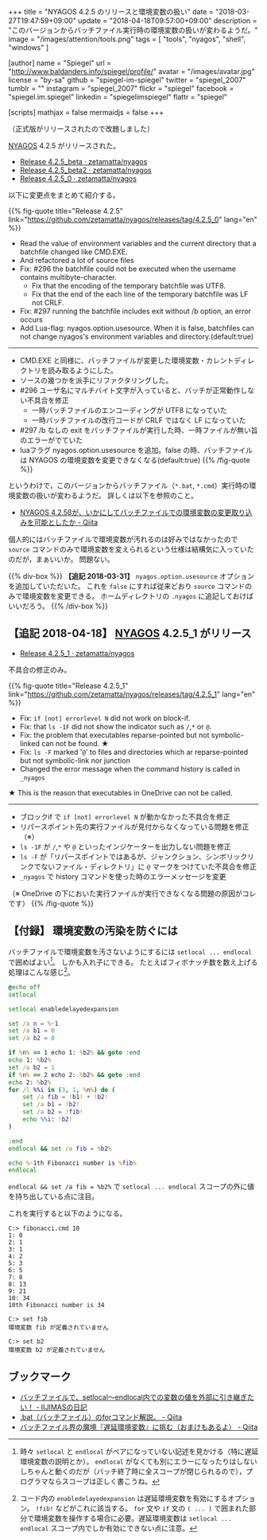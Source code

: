 +++
title = "NYAGOS 4.2.5 のリリースと環境変数の扱い"
date = "2018-03-27T19:47:59+09:00"
update = "2018-04-18T09:57:00+09:00"
description = "このバージョンからバッチファイル実行時の環境変数の扱いが変わるようだ。"
image = "/images/attention/tools.png"
tags  = [ "tools", "nyagos", "shell", "windows" ]

[author]
  name      = "Spiegel"
  url       = "http://www.baldanders.info/spiegel/profile/"
  avatar    = "/images/avatar.jpg"
  license   = "by-sa"
  github    = "spiegel-im-spiegel"
  twitter   = "spiegel_2007"
  tumblr    = ""
  instagram = "spiegel_2007"
  flickr    = "spiegel"
  facebook  = "spiegel.im.spiegel"
  linkedin  = "spiegelimspiegel"
  flattr    = "spiegel"

[scripts]
  mathjax = false
  mermaidjs = false
+++

（正式版がリリースされたので改題しました）

[NYAGOS] 4.2.5 がリリースされた。

- [Release 4.2.5_beta · zetamatta/nyagos](https://github.com/zetamatta/nyagos/releases/tag/4.2.5_beta)
- [Release 4.2.5_beta2 · zetamatta/nyagos](https://github.com/zetamatta/nyagos/releases/tag/4.2.5_beta2)
- [Release 4.2.5_0 · zetamatta/nyagos](https://github.com/zetamatta/nyagos/releases/tag/4.2.5_0)

以下に変更点をまとめて紹介する。

{{% fig-quote title="Release 4.2.5" link="https://github.com/zetamatta/nyagos/releases/tag/4.2.5_0" lang="en" %}}
- Read the value of environment variables and the current directory that a batchfile changed like CMD.EXE.
- And refactored a lot of source files
- Fix: #296 the batchfile could not be executed when the username contains multibyte-character.
    - Fix that the encoding of the temporary batchfile was UTF8.
    - Fix that the end of the each line of the temporary batchfile was LF not CRLF.
- Fix: #297 running the batchfile includes exit without /b option, an error occurs
- Add Lua-flag: nyagos.option.usesource. When it is false, batchfiles can not change nyagos's environment variables and directory.(default:true)

----

- CMD.EXE と同様に、バッチファイルが変更した環境変数・カレントディレクトリを読み取るようにした。
- ソースの幾つかを派手にリファクタリングした。
- #296 ユーザ名にマルチバイト文字が入っていると、バッチが正常動作しない不具合を修正
    - 一時バッチファイルのエンコーディングが UTF8 になっていた
    - 一時バッチファイルの改行コードが CRLF ではなく LF になっていた
- #297 /b なしの exit をバッチファイルが実行した時、一時ファイルが無い旨のエラーがでていた
- luaフラグ nyagos.option.usesource を追加。false の時、バッチファイルは NYAGOS の環境変数を変更できなくなる(default:true)
{{% /fig-quote %}}

というわけで，このバージョンからバッチファイル（`*.bat`, `*.cmd`）実行時の環境変数の扱いが変わるようだ。
詳しくは以下を参照のこと。

- [NYAGOS 4.2.5βが、いかにしてバッチファイルでの環境変数の変更取り込みを可能としたか - Qiita](https://qiita.com/zetamatta/items/efff93d92ac2150192fb)

個人的にはバッチファイルで環境変数が汚れるのは好みではなかったので `source` コマンドのみで環境変数を変えられるという仕様は結構気に入っていたのだが，まぁいいか。
問題ない。

{{% div-box %}}
**【追記 2018-03-31】** `nyagos.option.usesource` オプションを追加していただいた。
これを `false` にすれば従来どおり `source` コマンドのみで環境変数を変更できる。
ホームディレクトリの `.nyagos` に追記しておけばいいだろう。
{{% /div-box %}}

## 【追記 2018-04-18】 [NYAGOS] 4.2.5_1 がリリース

- [Release 4.2.5_1 · zetamatta/nyagos](https://github.com/zetamatta/nyagos/releases/tag/4.2.5_1)

不具合の修正のみ。

{{% fig-quote title="Release 4.2.5_1" link="https://github.com/zetamatta/nyagos/releases/tag/4.2.5_1" lang="en" %}}

- Fix: `if [not] errorlevel N` did not work on block-if.
- Fix: that `ls -1F` did not show the indicator such as `/`,`*` or `@`.
- Fix: the problem that executables reparse-pointed but not symbolic-linked can not be found. ★
- Fix: `ls -F` marked '`@`' to files and directories which ar reparse-pointed but not symbolic-link nor junction
- Changed the error message when the command history is called in `_nyagos`

★ This is the reason that executables in OneDrive can not be called.

----

- ブロックif で `if [not] errorlevel N` が動かなかった不具合を修正
- リパースポイント先の実行ファイルが見付からなくなっている問題を修正（※）
- `ls -1F` が `/`,`*` や `@` といったインジケーターを出力しない問題を修正
- `ls -F` が「リパースポイントではあるが、ジャンクション、シンボリックリンクでないファイル・ディレクトリ」に `@` マークをつけていた不具合を修正
- `_nyagos` で history コマンドを使った時のエラーメッセージを変更

（※ OneDrive の下においた実行ファイルが実行できなくなる問題の原因がコレです）
{{% /fig-quote %}}

## 【付録】 環境変数の汚染を防ぐには

バッチファイルで環境変数を汚さないようにするには `setlocal ... endlocal` で囲めばよい[^sl1]。
しかも入れ子にできる。
たとえばフィボナッチ数を数え上げる処理はこんな感じ[^de1]。

[^sl1]: 時々 `setlocal` と `endlocal` がペアになっていない記述を見かける（特に遅延環境変数の説明とか）。 `endlocal` がなくても別にエラーになったりはしないしちゃんと動くのだが（バッチ終了時に全スコープが閉じられるので），プログラマならスコープは正しく書こうね。
[^de1]: コード内の `enabledelayedexpansion` は遅延環境変数を有効にするオプション。 `!fib!` などがこれに該当する。 `for` 文や `if` 文の `( ... )` で囲まれた部分で環境変数を操作する場合に必要。遅延環境変数は `setlocal ... endlocal` スコープ内でしか有効にできない点に注意。

```bat
@echo off
setlocal

setlocal enabledelayedexpansion

set /a n = %~1
set /a b1 = 0
set /a b2 = 0

if %n% == 1 echo 1: %b2% && goto :end
echo 1: %b2%
set /a b2 = 1
if %n% == 2 echo 2: %b2% && goto :end
echo 2: %b2%
for /l %%i in (3, 1, %n%) do (
    set /a fib = !b1! + !b2!
    set /a b1 = !b2!
    set /a b2 = !fib!
    echo %%i: !b2!
)

:end
endlocal && set /a fib = %b2%

echo %~1th Fibonacci number is %fib%
endlocal 
```

`endlocal && set /a fib = %b2%` で `setlocal ... endlocal` スコープの外に値を持ち出している点に注目。

これを実行すると以下のようになる。

```text
C:> fibonacci.cmd 10
1: 0
2: 1
3: 1
4: 2
5: 3
6: 5
7: 8
8: 13
9: 21
10: 34
10th Fibonacci number is 34

C:> set fib
環境変数 fib が定義されていません

C:> set b2
環境変数 b2 が定義されていません
```

## ブックマーク

- [バッチファイルで、setlocal～endlocal内での変数の値を外部に引き継ぎたい！ - IIJIMASの日記](http://d.hatena.ne.jp/IIJIMAS/20101023/1287772847)
- [.bat（バッチファイル）のforコマンド解説。 - Qiita](https://qiita.com/sawa_tsuka/items/67be34bab1fdf3fb87f9)
- [バッチファイル界の魔境『遅延環境変数』に挑む（おまけもあるよ） - Qiita](https://qiita.com/sawa_tsuka/items/c7c477cacf8c97792e17)

[NYAGOS]: https://github.com/zetamatta/nyagos/ "zetamatta/nyagos: NYAGOS - The hybrid UNIXLike Commandline Shell for Windows"
